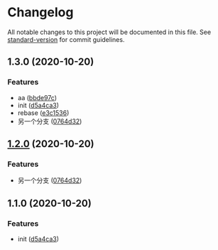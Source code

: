 # Changelog

All notable changes to this project will be documented in this file. See [standard-version](https://github.com/conventional-changelog/standard-version) for commit guidelines.

## 1.3.0 (2020-10-20)


### Features

* aa ([bbde97c](https://github.com/BreathlessWay/v-t/commit/bbde97c2949661e69447c1b2f31fa5067869274b))
* init ([d5a4ca3](https://github.com/BreathlessWay/v-t/commit/d5a4ca382e1d1a5bcd44955f41a62468b6c3a6d6))
* rebase ([e3c1536](https://github.com/BreathlessWay/v-t/commit/e3c1536c815ac0e26dff0c34726e193500b6534b))
* 另一个分支 ([0764d32](https://github.com/BreathlessWay/v-t/commit/0764d32e5d0d1d2895b9746d31e8b7637c5887b7))

## [1.2.0](https://github.com/BreathlessWay/v-t/compare/v1.1.0...v1.2.0) (2020-10-20)


### Features

* 另一个分支 ([0764d32](https://github.com/BreathlessWay/v-t/commit/0764d32e5d0d1d2895b9746d31e8b7637c5887b7))

## 1.1.0 (2020-10-20)


### Features

* init ([d5a4ca3](https://github.com/BreathlessWay/v-t/commit/d5a4ca382e1d1a5bcd44955f41a62468b6c3a6d6))
